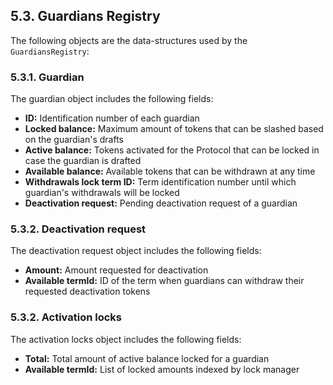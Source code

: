 ## 5.3. Guardians Registry

The following objects are the data-structures used by the `GuardiansRegistry`:

### 5.3.1. Guardian

The guardian object includes the following fields:

- **ID:** Identification number of each guardian
- **Locked balance:** Maximum amount of tokens that can be slashed based on the guardian's drafts
- **Active balance:** Tokens activated for the Protocol that can be locked in case the guardian is drafted
- **Available balance:** Available tokens that can be withdrawn at any time
- **Withdrawals lock term ID:** Term identification number until which guardian's withdrawals will be locked
- **Deactivation request:** Pending deactivation request of a guardian

### 5.3.2. Deactivation request

The deactivation request object includes the following fields:

- **Amount:** Amount requested for deactivation
- **Available termId:** ID of the term when guardians can withdraw their requested deactivation tokens

### 5.3.2. Activation locks

The activation locks object includes the following fields:

- **Total:** Total amount of active balance locked for a guardian
- **Available termId:** List of locked amounts indexed by lock manager
